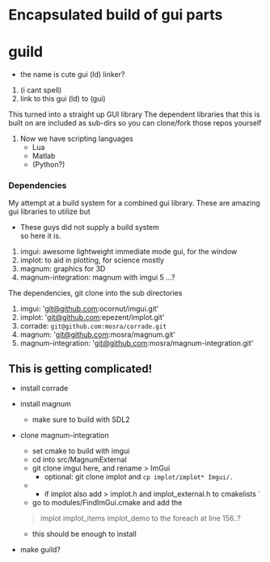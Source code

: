 # Encapsulated build of gui parts
# guild 
* the name is cute gui (ld) linker?
1. (i cant spell)
2. link to this gui (ld) to (gui)

This turned into a straight up GUI library
The dependent libraries that this is built on are included as sub-dirs
so you can clone/fork those repos yourself
1. Now we have scripting languages
    * Lua
    * Matlab
    * (Python?)

### Dependencies


My attempt at a build system for a combined gui library. 
These are amazing gui libraries to utilize but 
* These guys did not supply a build system <br />
 so here it is.
 1. imgui: awesome lightweight immediate mode gui, for the window 
 2. implot: to aid in plotting, for science mostly
 3. magnum: graphics for 3D
 4. magnum-integration: magnum with imgui
 5 ...?

 The dependencies, git clone into the sub directories
 1. imgui: 'git@github.com:ocornut/imgui.git'
 1. implot: 'git@github.com:epezent/implot.git'
 1. corrade: `git@github.com:mosra/corrade.git`
 1. magnum: 'git@github.com:mosra/magnum.git'
 1. magnum-integration: 'git@github.com:mosra/magnum-integration.git'

 ## This is getting complicated!

 * install corrade
 * install magnum
    * make sure to build with SDL2
 * clone magnum-integration
    * set cmake to build with imgui
    * cd into src/MagnumExternal
    * git clone imgui here, and rename > ImGui
        * optional: git clone implot and `cp implot/implot* Imgui/. `
    *   * if implot also add > implot.h and implot_external.h to cmakelists `
    * go to modules/FindImGui.cmake and add the  
    > implot implot_items implot_demo 
    to the foreach at line 156..?
    * this should be enough to install

* make guild?




